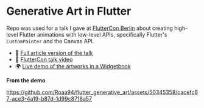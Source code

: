 # Generative Art in Flutter

Repo was used for a talk I gave at [FlutterCon Berlin](https://fluttercon.dev/) about creating high-level Flutter animations with low-level APIs, specifically Flutter's `CustomPainter` and the Canvas API.

* 📃 [Full article version of the talk](https://medium.com/flutter-community/9e53701f7805)
* 🎥 [FlutterCon talk video](https://www.droidcon.com/2023/08/07/high-level-flutter-animations-with-low-level-apis/)
* 🌍 [Live demo of the artworks in a Widgetbook](https://generative-art.roaakdm.com/#/?path=vera-molnar%2Fwidgets%2Fanimatedpolygonsgrid%2Fplayground)

**From the demo**

https://github.com/Roaa94/flutter_generative_art/assets/50345358/cacefc67-ace3-4a19-b87d-1d99c8716a57

